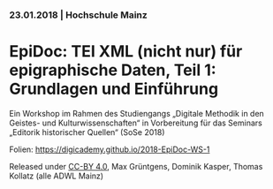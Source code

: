 ### 23.01.2018 | Hochschule Mainz

# EpiDoc: TEI XML (nicht nur) für epigraphische Daten, Teil 1: Grundlagen und Einführung

Ein Workshop im Rahmen des Studiengangs „Digitale Methodik in den Geistes- und Kulturwissenschaften“ in Vorbereitung für das Seminars „Editorik historischer Quellen“ (SoSe 2018)

Folien: https://digicademy.github.io/2018-EpiDoc-WS-1

Released under [CC-BY 4.0](https://creativecommons.org/licenses/by/4.0/), Max Grüntgens, Dominik Kasper, Thomas Kollatz (alle ADWL Mainz)
